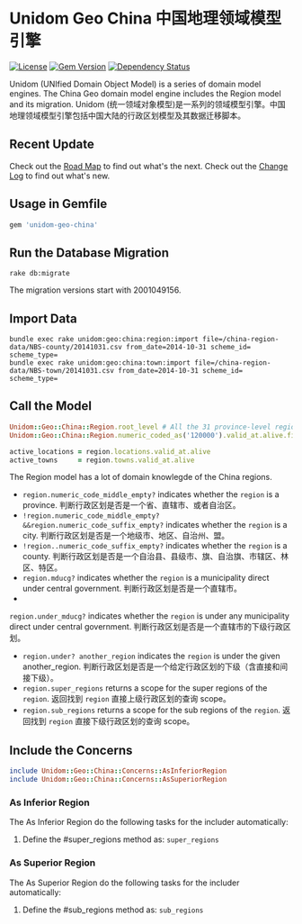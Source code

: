 # Unidom Geo China 中国地理领域模型引擎

[![License](https://img.shields.io/badge/license-MIT-green.svg)](http://opensource.org/licenses/MIT)
[![Gem Version](https://badge.fury.io/rb/unidom-geo-china.svg)](https://badge.fury.io/rb/unidom-geo-china)
[![Dependency Status](https://gemnasium.com/badges/github.com/topbitdu/unidom-geo-china.svg)](https://gemnasium.com/github.com/topbitdu/unidom-geo-china)

Unidom (UNIfied Domain Object Model) is a series of domain model engines. The China Geo domain model engine includes the Region model and its migration.
Unidom (统一领域对象模型)是一系列的领域模型引擎。中国地理领域模型引擎包括中国大陆的行政区划模型及其数据迁移脚本。



## Recent Update

Check out the [Road Map](ROADMAP.md) to find out what's the next.
Check out the [Change Log](CHANGELOG.md) to find out what's new.



## Usage in Gemfile

```ruby
gem 'unidom-geo-china'
```



## Run the Database Migration

```shell
rake db:migrate
```
The migration versions start with 2001049156.



## Import Data

```shell
bundle exec rake unidom:geo:china:region:import file=/china-region-data/NBS-county/20141031.csv from_date=2014-10-31 scheme_id= scheme_type=
bundle exec rake unidom:geo:china:town:import file=/china-region-data/NBS-town/20141031.csv from_date=2014-10-31 scheme_id= scheme_type=
```



## Call the Model

```ruby
Unidom::Geo::China::Region.root_level # All the 31 province-level regions including Beijing, Tianjin, etc.
Unidom::Geo::China::Region.numeric_coded_as('120000').valid_at.alive.first # Tianjin (天津)

active_locations = region.locations.valid_at.alive
active_towns     = region.towns.valid_at.alive
```

The Region model has a lot of domain knowlegde of the China regions.
- ```region.numeric_code_middle_empty?``` indicates whether the ```region``` is a province. 判断行政区划是否是一个省、直辖市、或者自治区。
- ```!region.numeric_code_middle_empty?&&region.numeric_code_suffix_empty?``` indicates whether the ```region``` is a city. 判断行政区划是否是一个地级市、地区、自治州、盟。
- ```!region..numeric_code_suffix_empty?``` indicates whether the ```region``` is a county. 判断行政区划是否是一个自治县、县级市、旗、自治旗、市辖区、林区、特区。
- ```region.mducg?``` indicates whether the ```region``` is a municipality direct under central government. 判断行政区划是否是一个直辖市。
- 
```region.under_mducg?``` indicates whether the ```region``` is under any municipality direct under central government. 判断行政区划是否是一个直辖市的下级行政区划。
- ```region.under? another_region``` indicates the ```region``` is under the given another_region. 判断行政区划是否是一个给定行政区划的下级（含直接和间接下级）。
- ```region.super_regions``` returns a scope for the super regions of the ```region```. 返回找到 ```region``` 直接上级行政区划的查询 scope。
- ```region.sub_regions``` returns a scope for the sub regions of the ```region```. 返回找到 ```region``` 直接下级行政区划的查询 scope。



## Include the Concerns
```ruby
include Unidom::Geo::China::Concerns::AsInferiorRegion
include Unidom::Geo::China::Concerns::AsSuperiorRegion
```

### As Inferior Region
The As Inferior Region do the following tasks for the includer automatically:  
1. Define the #super_regions method as: ``super_regions``

### As Superior Region
The As Superior Region do the following tasks for the includer automatically:  
1. Define the #sub_regions method as: ``sub_regions``
